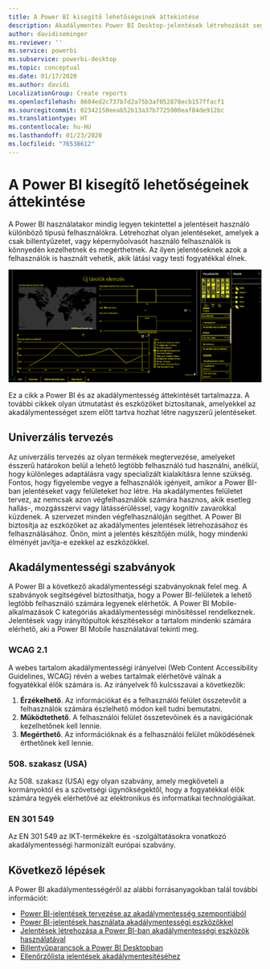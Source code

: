 ```yaml
---
title: A Power BI kisegítő lehetőségeinek áttekintése
description: Akadálymentes Power BI Desktop-jelentések létrehozását segítő funkciók és ajánlások, a Web Content Accessibility Guidelines (WCAG) figyelembe vételével
author: davidiseminger
ms.reviewer: ''
ms.service: powerbi
ms.subservice: powerbi-desktop
ms.topic: conceptual
ms.date: 01/17/2020
ms.author: davidi
LocalizationGroup: Create reports
ms.openlocfilehash: 8604ed2c737b7d2a75b3af052878ecb157ffacf1
ms.sourcegitcommit: 02342150eeab52b13a37b7725900eaf84de912bc
ms.translationtype: HT
ms.contentlocale: hu-HU
ms.lasthandoff: 01/23/2020
ms.locfileid: "76538612"
---
```

# <a name="overview-of-accessibility-in-power-bi"></a>A Power BI kisegítő lehetőségeinek áttekintése

A Power BI használatakor mindig legyen tekintettel a jelentéseit használó különböző típusú felhasználókra. Létrehozhat olyan jelentéseket, amelyek a csak billentyűzetet, vagy képernyőolvasót használó felhasználók is könnyedén kezelhetnek és megérthetnek. Az ilyen jelentéseknek azok a felhasználók is használt vehetik, akik látási vagy testi fogyatékkal élnek.

![A Windows kontrasztos beállítása](media/desktop-accessibility/accessibility-05b.png)

Ez a cikk a Power BI és az akadálymentesség áttekintését tartalmazza. A további cikkek olyan útmutatást és eszközöket biztosítanak, amelyekkel az akadálymentességet szem előtt tartva hozhat létre nagyszerű jelentéseket.

## <a name="universal-design"></a>Univerzális tervezés

Az univerzális tervezés az olyan termékek megtervezése, amelyeket ésszerű határokon belül a lehető legtöbb felhasználó tud használni, anélkül, hogy különleges adaptálásra vagy specializált kialakításra lenne szükség. Fontos, hogy figyelembe vegye a felhasználók igényeit, amikor a Power BI-ban jelentéseket vagy felületeket hoz létre. Ha akadálymentes felületet tervez, az nemcsak azon végfelhasználók számára hasznos, akik esetleg hallás-, mozgásszervi vagy látássérüléssel, vagy kognitív zavarokkal küzdenek. A szervezet minden végfelhasználóján segíthet. A Power BI biztosítja az eszközöket az akadálymentes jelentések létrehozásához és felhasználásához. Önön, mint a jelentés készítőjén múlik, hogy mindenki élményét javítja-e ezekkel az eszközökkel.

## <a name="accessibility-standards"></a>Akadálymentességi szabványok

A Power BI a következő akadálymentességi szabványoknak felel meg. A szabványok segítségével biztosíthatja, hogy a Power BI-felületek a lehető legtöbb felhasználó számára legyenek elérhetők. A Power BI Mobile-alkalmazások C kategóriás akadálymentességi minősítéssel rendelkeznek. Jelentések vagy irányítópultok készítésekor a tartalom mindenki számára elérhető, aki a Power BI Mobile használatával tekinti meg.

### <a name="wcag-21"></a>WCAG 2.1

A webes tartalom akadálymentességi irányelvei (Web Content Accessibility Guidelines, WCAG) révén a webes tartalmak elérhetővé válnak a fogyatékkal élők számára is. Az irányelvek fő kulcsszavai a következők:

1. **Érzékelhető**. Az információkat és a felhasználói felület összetevőit a felhasználók számára észlelhető módon kell tudni bemutatni.
2. **Működtethető**. A felhasználói felület összetevőinek és a navigációnak kezelhetőnek kell lennie.
3. **Megérthető**. Az információknak és a felhasználói felület működésének érthetőnek kell lennie.

### <a name="us-section-508"></a>508. szakasz (USA)

Az 508. szakasz (USA) egy olyan szabvány, amely megköveteli a kormányoktól és a szövetségi ügynökségektől, hogy a fogyatékkal élők számára tegyék elérhetővé az elektronikus és informatikai technológiáikat.

### <a name="en-301-549"></a>EN 301 549

Az EN 301 549 az IKT-termékekre és -szolgáltatásokra vonatkozó akadálymentességi harmonizált európai szabvány.  

## <a name="next-steps"></a>Következő lépések

A Power BI akadálymentességéről az alábbi forrásanyagokban talál további információt:

* [Power BI-jelentések tervezése az akadálymentesség szempontjából](desktop-accessibility-creating-reports.md)
* [Power BI-jelentések használata akadálymentességi eszközökkel](desktop-accessibility-consuming-tools.md)
* [Jelentések létrehozása a Power BI-ban akadálymentességi eszközök használatával](desktop-accessibility-creating-tools.md)
* [Billentyűparancsok a Power BI Desktopban](desktop-accessibility-keyboard-shortcuts.md)
* [Ellenőrzőlista jelentések akadálymentesítéséhez](desktop-accessibility-creating-reports.md#report-accessibility-checklist)



